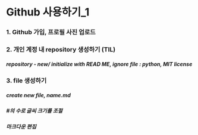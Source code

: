 # Github 사용하기_1
### 1. Github 가입, 프로필 사진 업로드
### 2. 개인 계정 내 repository 생성하기 (TIL)
##### repository - new/ initialize with READ ME, ignore file : python, MIT license
### 3. file 생성하기
##### create new file, name.md
##### #의 수로 글씨 크기를 조절
##### 마크다운 편집
